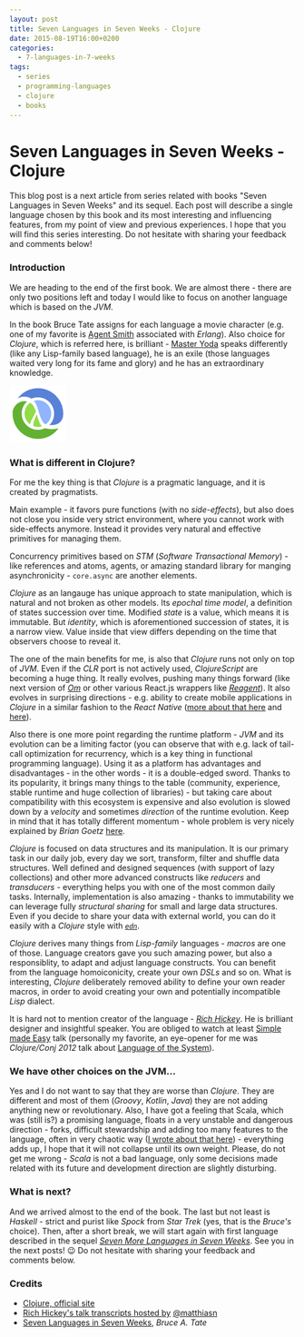 ```yaml
---
layout: post
title: Seven Languages in Seven Weeks - Clojure
date: 2015-08-19T16:00+0200
categories:
  - 7-languages-in-7-weeks
tags:
  - series
  - programming-languages
  - clojure
  - books
---
```


# Seven Languages in Seven Weeks - Clojure

<quote class="disclaimer">This blog post is a next article from series related with books "Seven Languages in Seven Weeks" and its sequel. Each post will describe a single language chosen by this book and its most interesting and influencing features, from my point of view and previous experiences. I hope that you will find this series interesting. Do not hesitate with sharing your feedback and comments below!</quote>

### Introduction

We are heading to the end of the first book. We are almost there - there are only two positions left and today I would like to focus on another language which is based on the *JVM*.

In the book Bruce Tate assigns for each language a movie character (e.g. one of my favorite is [Agent Smith](https://en.wikipedia.org/wiki/Agent_Smith) associated with *Erlang*). Also choice for *Clojure*, which is referred here, is brilliant - [Master Yoda](https://en.wikipedia.org/wiki/Yoda) speaks differently (like any Lisp-family based language), he is an exile (those languages waited very long for its fame and glory) and he has an extraordinary knowledge.

<img class="right clojure-logo" alt="Clojure Logo" src="/assets/ClojureLogo.gif" />

### What is different in Clojure?

For me the key thing is that *Clojure* is a pragmatic language, and it is created by pragmatists.

Main example - it favors pure functions (with no *side-effects*), but also does not close you inside very strict environment, where you cannot work with side-effects anymore. Instead it provides very natural and effective primitives for managing them.

Concurrency primitives based on *STM* (*Software Transactional Memory*) - like references and atoms, agents, or amazing standard library for manging asynchronicity - `core.async` are another elements.

*Clojure* as an langauge has unique approach to state manipulation, which is natural and not broken as other models. Its *epochal time model*, a definition of states succession over time. Modified *state* is a value, which means it is immutable. But *identity*, which is aforementioned succession of states, it is a narrow view. Value inside that view differs depending on the time that observers choose to reveal it.

The one of the main benefits for me, is also that *Clojure* runs not only on top of *JVM*. Even if the *CLR* port is not actively used, *ClojureScript* are becoming a huge thing. It really evolves, pushing many things forward (like next version of [*Om*](https://github.com/omcljs/om) or other various React.js wrappers like [*Reagent*](https://github.com/reagent-project/reagent)). It also evolves in surprising directions - e.g. ability to create mobile applications in *Clojure* in a similar fashion to the *React Native* ([more about that here](https://youtu.be/ByNs9TG30E8?t=2097) and [here](https://github.com/omcljs/ambly)).

Also there is one more point regarding the runtime platform - *JVM* and its evolution can be a limiting factor (you can observe that with e.g. lack of tail-call optimization for recurrency, which is a key thing in functional programming language). Using it as a platform has advantages and disadvantages - in the other words - it is a double-edged sword. Thanks to its popularity, it brings many things to the table (community, experience, stable runtime and huge collection of libraries) - but taking care about compatibility with this ecosystem is expensive and also evolution is slowed down by a *velocity* and sometimes *direction* of the runtime evolution. Keep in mind that it has totally different momentum - whole problem is very nicely explained by *Brian Goetz* [here](https://www.youtube.com/watch?v=2y5Pv4yN0b0).

*Clojure* is focused on data structures and its manipulation. It is our primary task in our daily job, every day we sort, transform, filter and shuffle data structures. Well defined and designed sequences (with support of lazy collections) and other more advanced constructs like *reducers* and *transducers* - everything helps you with one of the most common daily tasks. Internally, implementation is also amazing - thanks to immutability we can leverage fully *structural sharing* for small and large data structures. Even if you decide to share your data with external world, you can do it easily with a *Clojure* style with [*`edn`*](https://github.com/edn-format/edn).

*Clojure* derives many things from *Lisp-family* languages - *macros* are one of those. Language creators gave you such amazing power, but also a responsiblity, to adapt and adjust language constructs. You can benefit from the language homoiconicity, create your own *DSLs* and so on. What is interesting, *Clojure* deliberately removed ability to define your own reader macros, in order to avoid creating your own and potentially incompatible *Lisp* dialect.

It is hard not to mention creator of the language - [*Rich Hickey*](https://twitter.com/richhickey). He is brilliant designer and insightful speaker. You are obliged to watch at least [Simple made Easy](https://github.com/matthiasn/talk-transcripts/blob/master/Hickey_Rich/SimpleMadeEasy.md) talk (personally my favorite, an eye-opener for me was *Clojure/Conj 2012* talk about [Language of the System](https://github.com/matthiasn/talk-transcripts/blob/master/Hickey_Rich/LanguageSystem.md)).

### We have other choices on the JVM...

Yes and I do not want to say that they are worse than *Clojure*. They are different and most of them (*Groovy*, *Kotlin*, *Java*) they are not adding anything new or revolutionary. Also, I have got a feeling that Scala, which was (still is?) a promising language, floats in a very unstable and dangerous direction - forks, difficult stewardship and adding too many features to the language, often in very chaotic way ([I wrote about that here](http://www.afronski.pl/7-languages-in-7-weeks/2015/06/29/seven-languages-in-seven-weeks-scala.html)) - everything adds up, I hope that it will not collapse until its own weight. Please, do not get me wrong - *Scala* is not a bad language, only some decisions made related with its future and development direction are slightly disturbing. 

### What is next?

And we arrived almost to the end of the book. The last but not least is *Haskell* - strict and purist like *Spock* from *Star Trek* (yes, that is the *Bruce's* choice). Then, after a short break, we will start again with first language described in the sequel [*Seven More Languages in Seven Weeks*](https://pragprog.com/book/7lang/seven-more-languages-in-seven-weeks). See you in the next posts! :wink: Do not hesitate with sharing your feedback and comments below.

### Credits

- [Clojure, official site](http://clojure.org)
- [Rich Hickey's talk transcripts hosted by](https://github.com/matthiasn/talk-transcripts/tree/master/Hickey_Rich) [@matthiasn](https://github.com/matthiasn)
- [Seven Languages in Seven Weeks](https://pragprog.com/book/btlang/seven-languages-in-seven-weeks), *Bruce A. Tate*
